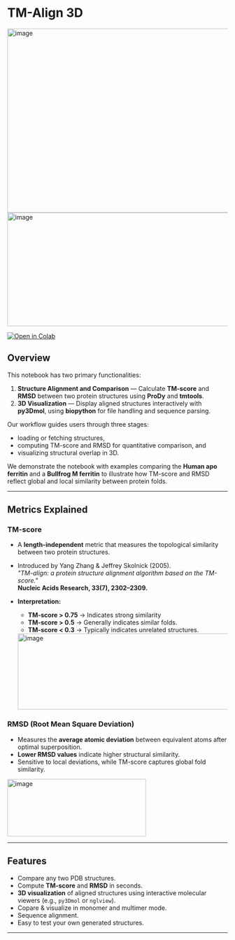 # TM-Align 3D

<img width="545" height="421" alt="image" src="https://github.com/user-attachments/assets/5c50c155-651b-4111-9b22-eebfb44e06c8" />
<img width="2151" height="260" alt="image" src="https://github.com/user-attachments/assets/293ddfaf-c248-459a-b4c5-f55147c9c761" />

[<img src="https://colab.research.google.com/assets/colab-badge.svg" alt="Open in Colab"/>](https://colab.research.google.com/drive/1NDKRAKhoP-4nNgY9BKrkRlqRELzlGVoU#scrollTo=56ba9447)



## Overview

This notebook has two primary functionalities:

1. **Structure Alignment and Comparison** — Calculate **TM-score** and **RMSD** between two protein structures using **ProDy** and **tmtools**.
2. **3D Visualization** — Display aligned structures interactively with **py3Dmol**, using **biopython** for file handling and sequence parsing.

Our workflow guides users through three stages:  
- loading or fetching structures,  
- computing TM-score and RMSD for quantitative comparison, and  
- visualizing structural overlap in 3D.

We demonstrate the notebook with examples comparing the **Human apo ferritin** and a **Bullfrog M ferritin** to illustrate how TM-score and RMSD reflect global and local similarity between protein folds.

---

## Metrics Explained

### **TM-score**
- A **length-independent** metric that measures the topological similarity between two protein structures.
- Introduced by Yang Zhang & Jeffrey Skolnick (2005).  
  _"TM-align: a protein structure alignment algorithm based on the TM-score."_  
  **Nucleic Acids Research, 33(7), 2302–2309.**
- **Interpretation:**
  - **TM-score > 0.75** → Indicates strong similarity
  - **TM-score > 0.5** → Generally indicates similar folds.
  - **TM-score < 0.3** → Typically indicates unrelated structures.
    
  <img width="668" height="174" alt="image" src="https://github.com/user-attachments/assets/8649e27c-e0e8-45f3-9f44-8d3490222639" />
 


### **RMSD (Root Mean Square Deviation)**
- Measures the **average atomic deviation** between equivalent atoms after optimal superposition.
- **Lower RMSD values** indicate higher structural similarity.
- Sensitive to local deviations, while TM-score captures global fold similarity.
<img width="317" height="131" alt="image" src="https://github.com/user-attachments/assets/bca8b08f-6670-4138-ae92-0e3dfeb34bae" />

---

## Features

- Compare any two PDB structures.  
- Compute **TM-score** and **RMSD** in seconds.  
- **3D visualization** of aligned structures using interactive molecular viewers (e.g., `py3Dmol` or `nglview`).
- Copare & visualize in monomer and multimer mode.
- Sequence alignment.
- Easy to test your own generated structures.
---




